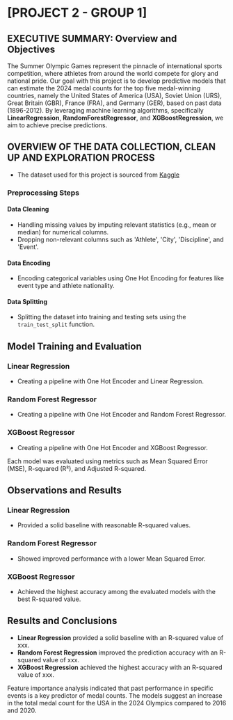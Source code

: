 # [PROJECT 2 - GROUP 1]

## EXECUTIVE SUMMARY: Overview and Objectives

The Summer Olympic Games represent the pinnacle of international sports competition, where athletes from around the world compete for glory and national pride. Our goal with this project is to develop predictive models that can estimate the 2024 medal counts for the top five medal-winning countries, namely the United States of America (USA), Soviet Union (URS), Great Britain (GBR), France (FRA), and Germany (GER), based on past data (1896-2012). By leveraging machine learning algorithms, specifically **LinearRegression**, **RandomForestRegressor**, and **XGBoostRegression**, we aim to achieve precise predictions.



## OVERVIEW OF THE DATA COLLECTION, CLEAN UP AND EXPLORATION PROCESS 

* The dataset used for this project is sourced from [Kaggle](https://www.kaggle.com/datasets/the-guardian/olympic-games?select=summer.csv)

### Preprocessing Steps

#### Data Cleaning
- Handling missing values by imputing relevant statistics (e.g., mean or median) for numerical columns.
- Dropping non-relevant columns such as 'Athlete', 'City', 'Discipline', and 'Event'.

#### Data Encoding
- Encoding categorical variables using One Hot Encoding for features like event type and athlete nationality.

#### Data Splitting
- Splitting the dataset into training and testing sets using the `train_test_split` function.



## Model Training and Evaluation

### Linear Regression
- Creating a pipeline with One Hot Encoder and Linear Regression.

### Random Forest Regressor
- Creating a pipeline with One Hot Encoder and Random Forest Regressor.

### XGBoost Regressor
- Creating a pipeline with One Hot Encoder and XGBoost Regressor.

Each model was evaluated using metrics such as Mean Squared Error (MSE), R-squared (R²), and Adjusted R-squared.

## Observations and Results

### Linear Regression
- Provided a solid baseline with reasonable R-squared values.

### Random Forest Regressor
- Showed improved performance with a lower Mean Squared Error.

### XGBoost Regressor
- Achieved the highest accuracy among the evaluated models with the best R-squared value.



## Results and Conclusions

- **Linear Regression** provided a solid baseline with an R-squared value of xxx.
- **Random Forest Regression** improved the prediction accuracy with an R-squared value of xxx.
- **XGBoost Regression** achieved the highest accuracy with an R-squared value of xxx.

Feature importance analysis indicated that past performance in specific events is a key predictor of medal counts. The models suggest an increase in the total medal count for the USA in the 2024 Olympics compared to 2016 and 2020.
